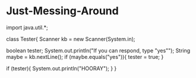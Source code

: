 # Just-Messing-Around

import java.util.*;



class Tester{
Scanner kb = new Scanner(System.in);

  boolean tester;
  System.out.println("If you can respond, type \"yes\"");
  String maybe = kb.nextLine();
  if (maybe.equals("yes")){
    tester = true;
  }
  
  if (tester){
    System.out.println("HOORAY");
  }
}
